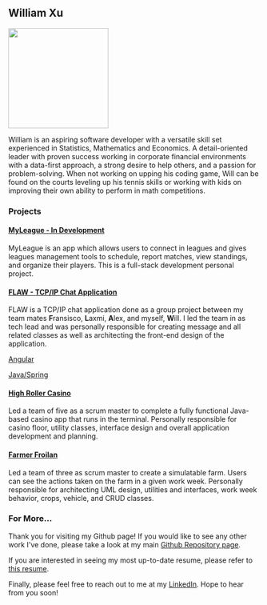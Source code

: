## William Xu

<img src="DSC_0849.JPG" width="200"/>

William is an aspiring software developer with a versatile skill set experienced in Statistics, Mathematics and Economics.  A detail-oriented leader with proven success working in corporate financial environments with a data-first approach, a strong desire to help others, and a passion for problem-solving. When not working on upping his coding game, Will can be found on the courts leveling up his tennis skills or working with kids on improving their own ability to perform in math competitions.


### Projects

#### [MyLeague - In Development](https://github.com/WilliamHXu/MyLeague)

MyLeague is an app which allows users to connect in leagues and gives leagues management tools to schedule, report matches, view standings, and organize their players. This is a full-stack development personal project.

#### [FLAW - TCP/IP Chat Application](https://github.com/WilliamHXu/angular-flaw)

FLAW is a TCP/IP chat application done as a group project between my team mates **F**ransisco, **L**axmi, **A**lex, and myself, **W**ill. I led the team in as tech lead and was personally responsible for creating message and all related classes as well as architecting the front-end design of the application.

[Angular](https://github.com/WilliamHXu/angular-flaw)

[Java/Spring](https://github.com/WilliamHXu/FLAW-)

#### [High Roller Casino](https://github.com/WilliamHXu/Maven.Casino)

Led a team of five as a scrum master to complete a fully functional Java-based casino app that runs in the terminal. Personally responsible for casino floor, utility classes, interface design and overall application development and planning. 

#### [Farmer Froilan](https://github.com/WilliamHXu/Maven.FarmerFroilan)

Led a team of three as scrum master to create a simulatable farm. Users can see the actions taken on the farm in a given work week. Personally responsible for architecting UML design, utilities and interfaces, work week behavior, crops, vehicle, and CRUD classes.

### For More...

Thank you for visiting my Github page! If you would like to see any other work I've done, please take a look at my main [Github Repository page](https://github.com/WilliamHXu/). 

If you are interested in seeing my most up-to-date resume, please refer to [this resume](https://docs.google.com/document/d/1UkQ-aXaBkkrvmiNFAs0za_h-TrQJWapYc-MHpMQJeMs/edit?usp=sharing).

Finally, please feel free to reach out to me at my [LinkedIn](https://www.linkedin.com/in/william-xu-62479062/). Hope to hear from you soon!

